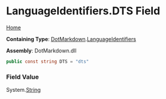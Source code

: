 <a name="_top"></a>

# LanguageIdentifiers\.DTS Field

[Home](../../../README.md#_top)

**Containing Type**: [DotMarkdown](../../README.md#_top)\.[LanguageIdentifiers](../README.md#_top)

**Assembly**: DotMarkdown\.dll

```csharp
public const string DTS = "dts"
```

### Field Value

System\.[String](https://docs.microsoft.com/en-us/dotnet/api/system.string)